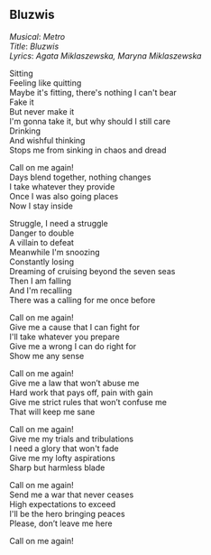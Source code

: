 ## Bluzwis

*Musical*: *Metro*\
*Title*: *Bluzwis*\
*Lyrics*: *Agata Miklaszewska, Maryna Miklaszewska*

Sitting\
Feeling like quitting\
Maybe it's fitting, there's nothing I can't bear\
Fake it\
But never make it\
I'm gonna take it, but why should I still care\
Drinking\
And wishful thinking\
Stops me from sinking in chaos and dread

Call on me again!\
Days blend together, nothing changes\
I take whatever they provide\
Once I was also going places\
Now I stay inside

Struggle, I need a struggle\
Danger to double\
A villain to defeat\
Meanwhile I'm snoozing\
Constantly losing\
Dreaming of cruising beyond the seven seas\
Then I am falling\
And I'm recalling\
There was a calling for me once before

Call on me again!\
Give me a cause that I can fight for\
I'll take whatever you prepare\
Give me a wrong I can do right for\
Show me any sense

Call on me again!\
Give me a law that won’t abuse me\
Hard work that pays off, pain with gain\
Give me strict rules that won’t confuse me\
That will keep me sane

Call on me again!\
Give me my trials and tribulations\
I need a glory that won't fade\
Give me my lofty aspirations\
Sharp but harmless blade

Call on me again!\
Send me a war that never ceases\
High expectations to exceed\
I'll be the hero bringing peaces\
Please, don’t leave me here

Call on me again!
